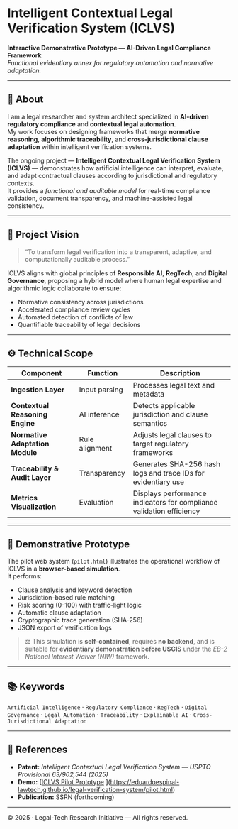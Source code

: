 # Intelligent Contextual Legal Verification System (ICLVS)

**Interactive Demonstrative Prototype — AI-Driven Legal Compliance Framework**  
*Functional evidentiary annex for regulatory automation and normative adaptation.*

---

## 🧠 About

I am a legal researcher and system architect specialized in **AI-driven regulatory compliance** and **contextual legal automation**.  
My work focuses on designing frameworks that merge **normative reasoning**, **algorithmic traceability**, and **cross-jurisdictional clause adaptation** within intelligent verification systems.

The ongoing project — **Intelligent Contextual Legal Verification System (ICLVS)** — demonstrates how artificial intelligence can interpret, evaluate, and adapt contractual clauses according to jurisdictional and regulatory contexts.  
It provides a *functional and auditable model* for real-time compliance validation, document transparency, and machine-assisted legal consistency.

---

## 🎯 Project Vision

> “To transform legal verification into a transparent, adaptive, and computationally auditable process.”

ICLVS aligns with global principles of **Responsible AI**, **RegTech**, and **Digital Governance**, proposing a hybrid model where human legal expertise and algorithmic logic collaborate to ensure:
- Normative consistency across jurisdictions  
- Accelerated compliance review cycles  
- Automated detection of conflicts of law  
- Quantifiable traceability of legal decisions

---

## ⚙️ Technical Scope

| Component | Function | Description |
|------------|-----------|-------------|
| **Ingestion Layer** | Input parsing | Processes legal text and metadata |
| **Contextual Reasoning Engine** | AI inference | Detects applicable jurisdiction and clause semantics |
| **Normative Adaptation Module** | Rule alignment | Adjusts legal clauses to target regulatory frameworks |
| **Traceability & Audit Layer** | Transparency | Generates SHA-256 hash logs and trace IDs for evidentiary use |
| **Metrics Visualization** | Evaluation | Displays performance indicators for compliance validation efficiency |

---

## 🧩 Demonstrative Prototype

The pilot web system (`pilot.html`) illustrates the operational workflow of ICLVS in a **browser-based simulation**.  
It performs:
- Clause analysis and keyword detection  
- Jurisdiction-based rule matching  
- Risk scoring (0–100) with traffic-light logic  
- Automatic clause adaptation  
- Cryptographic trace generation (SHA-256)  
- JSON export of verification logs  

> ⚖️ This simulation is **self-contained**, requires **no backend**, and is suitable for **evidentiary demonstration before USCIS** under the *EB-2 National Interest Waiver (NIW)* framework.

---

## 📚 Keywords
`Artificial Intelligence` · `Regulatory Compliance` · `RegTech` · `Digital Governance` · `Legal Automation` · `Traceability` · `Explainable AI` · `Cross-Jurisdictional Adaptation`

---

## 🔗 References
- **Patent:** *Intelligent Contextual Legal Verification System — USPTO Provisional 63/902,544 (2025)*  
- **Demo:** [[ICLVS Pilot Prototype](https://yourusername.github.io/ICLVS-pilot/)  ](https://eduardoespinal-lawtech.github.io/legal-verification-system/pilot.html)
- **Publication:** SSRN (forthcoming)

---

© 2025 · Legal-Tech Research Initiative — All rights reserved.
